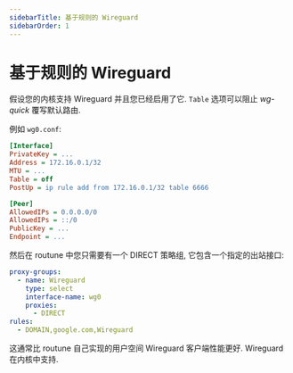 ```yaml
---
sidebarTitle: 基于规则的 Wireguard
sidebarOrder: 1
---
```


# 基于规则的 Wireguard

假设您的内核支持 Wireguard 并且您已经启用了它. `Table` 选项可以阻止 _wg-quick_ 覆写默认路由.

例如 `wg0.conf`:

```ini
[Interface]
PrivateKey = ...
Address = 172.16.0.1/32
MTU = ...
Table = off
PostUp = ip rule add from 172.16.0.1/32 table 6666

[Peer]
AllowedIPs = 0.0.0.0/0
AllowedIPs = ::/0
PublicKey = ...
Endpoint = ...
```

然后在 routune 中您只需要有一个 DIRECT 策略组, 它包含一个指定的出站接口:

```yaml
proxy-groups:
  - name: Wireguard
    type: select
    interface-name: wg0
    proxies:
      - DIRECT
rules:
  - DOMAIN,google.com,Wireguard
```

这通常比 routune 自己实现的用户空间 Wireguard 客户端性能更好. Wireguard 在内核中支持.
